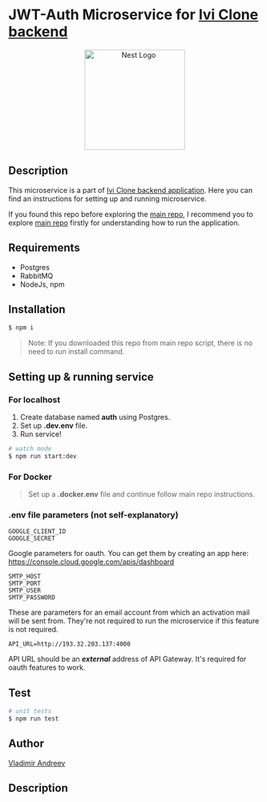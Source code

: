 # JWT-Auth Microservice for [Ivi Clone backend](https://github.com/srgklmv/ivi-clone-repo)

<p align="center">
  <img src="https://nestjs.com/img/logo-small.svg" width="200" alt="Nest Logo" />
</p>


## Description

This microservice is a part of [Ivi Clone backend application](https://github.com/srgklmv/ivi-clone-repo).
Here you can find an instructions for setting up and running microservice.

If you found this repo before exploring the [main repo](https://github.com/srgklmv/ivi-clone-repo),
I recommend you to explore [main repo](https://github.com/srgklmv/ivi-clone-repo) firstly for understanding how to run the application.

## Requirements
- Postgres
- RabbitMQ
- NodeJs, npm

## Installation

```bash
$ npm i
```

> Note: If you downloaded this repo from main repo script, there is no need to run install command.

## Setting up & running service

### For localhost

1. Create database named **auth** using Postgres.
2. Set up **.dev.env** file.
3. Run service!

```bash
# watch mode
$ npm run start:dev
```

### For Docker
> Set up a **.docker.env** file and continue follow main repo instructions.

### .env file parameters (not self-explanatory)
```
GOOGLE_CLIENT_ID
GOOGLE_SECRET
```
Google parameters for oauth. You can get them by creating an app here:
https://console.cloud.google.com/apis/dashboard

```
SMTP_HOST
SMTP_PORT
SMTP_USER
SMTP_PASSWORD
```
These are parameters for an email account from which an activation mail will be sent from. 
They're not required to run the microservice if this feature is not required.
```
API_URL=http://193.32.203.137:4000
```
API URL should be an ***external*** address of API Gateway. It's required for oauth features to work. 

## Test

```bash
# unit tests
$ npm run test

```

## Author
[Vladimir Andreev](https://github.com/JcJet)
## Description



